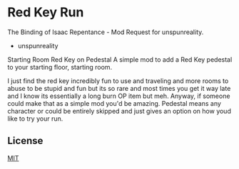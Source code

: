 # Red Key Run

The Binding of Isaac Repentance - Mod Request for unspunreality.

- unspunreality

Starting Room Red Key on Pedestal
A simple mod to add a Red Key pedestal to your starting floor, starting room.

I just find the red key incredibly fun to use and traveling and more rooms to abuse to be stupid and fun but its so rare and most times you get it way late and I know its essentially a long burn OP item but meh.
Anyway, if someone could make that as a simple mod you'd be amazing. Pedestal means any character or could be entirely skipped and just gives an option on how youd like to try your run.

## License
[MIT](https://github.com/MochicStudio/red-key-run/blob/master/LICENSE)
